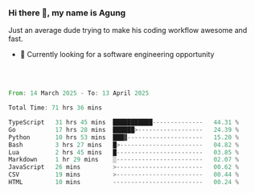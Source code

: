 ### Hi there 👋, my name is Agung
Just an average dude trying to make his coding workflow awesome and fast.

<!--
**agungfir98/agungfir98** is a ✨ _special_ ✨ repository because its `README.md` (this file) appears on your GitHub profile.
-->

- 🔭 Currently looking for a software engineering opportunity
<br/>
<br/>
<!--START_SECTION:waka-->

```rust
From: 14 March 2025 - To: 13 April 2025

Total Time: 71 hrs 36 mins

TypeScript   31 hrs 45 mins  ███████████--------------   44.31 %
Go           17 hrs 28 mins  ██████>------------------   24.39 %
Python       10 hrs 53 mins  ███▓---------------------   15.20 %
Bash         3 hrs 27 mins   █>-----------------------   04.82 %
Lua          2 hrs 45 mins   █------------------------   03.85 %
Markdown     1 hr 29 mins    ░------------------------   02.07 %
JavaScript   26 mins         >------------------------   00.62 %
CSV          19 mins         >------------------------   00.44 %
HTML         10 mins         -------------------------   00.24 %
```

<!--END_SECTION:waka-->
